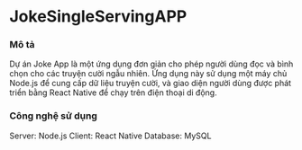 # JokeSingleServingAPP

### Mô tả
Dự án Joke App là một ứng dụng đơn giản cho phép người dùng đọc và bình chọn cho các truyện cười ngẫu nhiên. Ứng dụng này sử dụng một máy chủ Node.js để cung cấp dữ liệu truyện cười, và giao diện người dùng được phát triển bằng React Native để chạy trên điện thoại di động.

### Công nghệ sử dụng
Server: Node.js
Client: React Native
Database: MySQL

